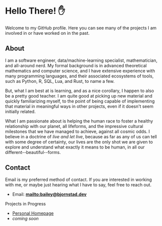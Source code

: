 # Hello There! ✋

Welcome to my GitHub profile. Here you can see many of the projects I am
involved in or have worked on in the past.

## About

I am a software engineer, data/machine-learning specialist, mathematician, and
all-around nerd. My formal background is in advanced theoretical mathematics and
computer science, and I have extensive experience with many programming
languages, and their associated ecosystems of tools, such as Python, R, SQL,
Lua, and Rust, to name a few.

But, what I am best at is learning, and as a nice corollary, I happen to also be
a pretty good teacher. I am quite good at picking up new material and quickly
familiarizing myself, to the point of being capable of implementing that
material in meaningful ways in other projects, even if it doesn't seem initially
related.

What I am passionate about is helping the human race to foster a healthy
relationship with our planet, all lifeforms, and the impressive cultural
milestones that we have managed to achieve, against all cosmic odds. I believe
in a doctrine of _live and let live_, because as far as any of us can tell with
some degree of certainty, our lives are the only shot we are given to explore
and understand what exactly it means to be human, in all our
different--beautiful--forms.

## Contact

Email is my preferred method of contact. If you are interested in working with
me, or maybe just hearing what I have to say, feel free to reach out.

- Email: **<mailto:bailey@bjornstad.dev>**

Projects in Progress

- [Personal Homepage](https://bjornstad.dev)
- _coming soon_
